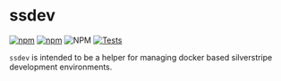 # ssdev

[![npm](https://img.shields.io/npm/v/ssdev)](https://www.npmjs.com/package/ssdev)
[![npm](https://img.shields.io/npm/dm/ssdev)](https://www.npmjs.com/package/ssdev)
![NPM](https://img.shields.io/npm/l/ssdev)
[![Tests](https://github.com/syntro-opensource/ssdev/workflows/Tests/badge.svg)](https://github.com/syntro-opensource/ssdev/actions?query=workflow%3ATests)

`ssdev` is intended to be a helper for managing docker based silverstripe
development environments.
